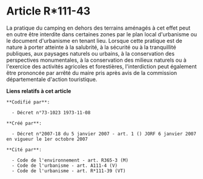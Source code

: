 # Article R*111-43

La pratique du camping en dehors des terrains aménagés à cet effet peut en outre être interdite dans certaines zones par le
plan local d'urbanisme ou le document d'urbanisme en tenant lieu. Lorsque cette pratique est de nature à porter atteinte à la
salubrité, à la sécurité ou à la tranquillité publiques, aux paysages naturels ou urbains, à la conservation des perspectives
monumentales, à la conservation des milieux naturels ou à l'exercice des activités agricoles et forestières, l'interdiction
peut également être prononcée par arrêté du maire pris après avis de la commission départementale d'action touristique.

**Liens relatifs à cet article**

	**Codifié par**:

	  - Décret n°73-1023 1973-11-08

	**Créé par**:

	  - Décret n°2007-18 du 5 janvier 2007 - art. 1 () JORF 6 janvier 2007 en vigueur le 1er octobre 2007

	**Cité par**:

	  - Code de l'environnement - art. R365-3 (M)
	  - Code de l'urbanisme - art. A111-4 (V)
	  - Code de l'urbanisme - art. R*111-39 (VT)
